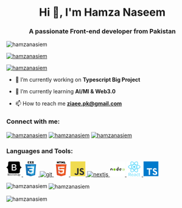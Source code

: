 

<h1 align="center">Hi 👋, I'm Hamza Naseem</h1>
<h3 align="center">A passionate Front-end developer from Pakistan</h3>

<p align="left"> <img src="https://komarev.com/ghpvc/?username=hamzanasiem&label=Profile%20views&color=0e75b6&style=flat" alt="hamzanasiem" /> </p>

<p align="left"> <a href="https://github.com/ryo-ma/github-profile-trophy"><img src="https://github-profile-trophy.vercel.app/?username=hamzanasiem" alt="hamzanasiem" /></a> </p>

<p align="left"> <a href="https://twitter.com/hamzanasiem" target="blank"><img src="https://img.shields.io/twitter/follow/hamzanasiem?logo=twitter&style=for-the-badge" alt="hamzanasiem" /></a> </p>

- 🔭 I’m currently working on **Typescript Big Project**

- 🌱 I’m currently learning **AI/Ml & Web3.0**

- 📫 How to reach me **ziaee.pk@gmail.com**

<h3 align="left">Connect with me:</h3>
<p align="left">
<a href="https://twitter.com/hamzanasiem" target="blank"><img align="center" src="https://raw.githubusercontent.com/rahuldkjain/github-profile-readme-generator/master/src/images/icons/Social/twitter.svg" alt="hamzanasiem" height="30" width="40" /></a>
<a href="https://linkedin.com/in/hamzanasiem" target="blank"><img align="center" src="https://raw.githubusercontent.com/rahuldkjain/github-profile-readme-generator/master/src/images/icons/Social/linked-in-alt.svg" alt="hamzanasiem" height="30" width="40" /></a>
<a href="https://fb.com/hamzanasiem" target="blank"><img align="center" src="https://raw.githubusercontent.com/rahuldkjain/github-profile-readme-generator/master/src/images/icons/Social/facebook.svg" alt="hamzanasiem" height="30" width="40" /></a>
</p>

<h3 align="left">Languages and Tools:</h3>
<p align="left"> <a href="https://getbootstrap.com" target="_blank" rel="noreferrer"> <img src="https://raw.githubusercontent.com/devicons/devicon/master/icons/bootstrap/bootstrap-plain-wordmark.svg" alt="bootstrap" width="40" height="40"/> </a> <a href="https://www.w3schools.com/css/" target="_blank" rel="noreferrer"> <img src="https://raw.githubusercontent.com/devicons/devicon/master/icons/css3/css3-original-wordmark.svg" alt="css3" width="40" height="40"/> </a> <a href="https://git-scm.com/" target="_blank" rel="noreferrer"> <img src="https://www.vectorlogo.zone/logos/git-scm/git-scm-icon.svg" alt="git" width="40" height="40"/> </a> <a href="https://www.w3.org/html/" target="_blank" rel="noreferrer"> <img src="https://raw.githubusercontent.com/devicons/devicon/master/icons/html5/html5-original-wordmark.svg" alt="html5" width="40" height="40"/> </a> <a href="https://developer.mozilla.org/en-US/docs/Web/JavaScript" target="_blank" rel="noreferrer"> <img src="https://raw.githubusercontent.com/devicons/devicon/master/icons/javascript/javascript-original.svg" alt="javascript" width="40" height="40"/> </a> <a href="https://nextjs.org/" target="_blank" rel="noreferrer"> <img src="https://cdn.worldvectorlogo.com/logos/nextjs-2.svg" alt="nextjs" width="40" height="40"/> </a> <a href="https://nodejs.org" target="_blank" rel="noreferrer"> <img src="https://raw.githubusercontent.com/devicons/devicon/master/icons/nodejs/nodejs-original-wordmark.svg" alt="nodejs" width="40" height="40"/> </a> <a href="https://reactjs.org/" target="_blank" rel="noreferrer"> <img src="https://raw.githubusercontent.com/devicons/devicon/master/icons/react/react-original-wordmark.svg" alt="react" width="40" height="40"/> </a> <a href="https://www.typescriptlang.org/" target="_blank" rel="noreferrer"> <img src="https://raw.githubusercontent.com/devicons/devicon/master/icons/typescript/typescript-original.svg" alt="typescript" width="40" height="40"/> </a> </p>

<p><img align="left" src="https://github-readme-stats.vercel.app/api/top-langs?username=hamzanasiem&show_icons=true&locale=en&layout=compact" alt="hamzanasiem" /></p>

<p>&nbsp;<img align="center" src="https://github-readme-stats.vercel.app/api?username=hamzanasiem&show_icons=true&locale=en" alt="hamzanasiem" /></p>

<p><img align="center" src="https://github-readme-streak-stats.herokuapp.com/?user=hamzanasiem&" alt="hamzanasiem" /></p>
